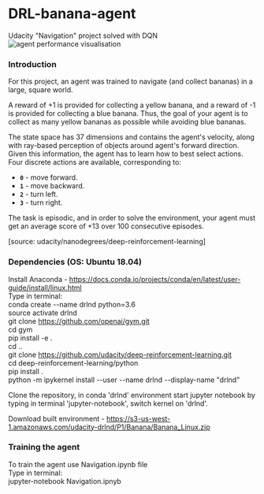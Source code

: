 # DRL-banana-agent

Udacity "Navigation" project solved with DQN
![agent performance visualisation](fin_banana.gif)

### Introduction  

For this project, an agent was trained to navigate (and collect bananas) in a large, square world.

A reward of +1 is provided for collecting a yellow banana, and a reward of -1 is provided for collecting a blue banana.  Thus, the goal of your agent is to collect as many yellow bananas as possible while avoiding blue bananas.  

The state space has 37 dimensions and contains the agent's velocity, along with ray-based perception of objects around agent's forward direction.  Given this information, the agent has to learn how to best select actions.  Four discrete actions are available, corresponding to:
- **`0`** - move forward.
- **`1`** - move backward.
- **`2`** - turn left.
- **`3`** - turn right.

The task is episodic, and in order to solve the environment, your agent must get an average score of +13 over 100 consecutive episodes.  

[source: udacity/nanodegrees/deep-reinforcement-learning]

### Dependencies (OS: Ubuntu 18.04)  

Install Anaconda - https://docs.conda.io/projects/conda/en/latest/user-guide/install/linux.html  
Type in terminal:  
	conda create --name drlnd python=3.6  
	source activate drlnd  
	git clone https://github.com/openai/gym.git  
	cd gym  
	pip install -e .  
	cd ..  
	git clone https://github.com/udacity/deep-reinforcement-learning.git  
	cd deep-reinforcement-learning/python  
	pip install .  
	python -m ipykernel install --user --name drlnd --display-name "drlnd"  

Clone the repository, in conda 'drlnd' environment start jupyter notebook by typing in terminal 'jupyter-notebook', switch kernel on 'drlnd'.


Download built environment - https://s3-us-west-1.amazonaws.com/udacity-drlnd/P1/Banana/Banana_Linux.zip 

### Training the agent
To train the agent use Navigation.ipynb file  
Type in terminal:  
	jupyter-notebook Navigation.ipnyb  
